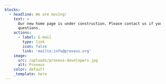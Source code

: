 ```yaml
---
blocks:
  - headline: We are moving!
    text: >
      Our new home page is under construction. Please contact us if you have any
      questions.
    actions:
      - label: E-mail
        type: link
        icon: false
        link: 'mailto:info@proxeus.org'
    image:
      src: /uploads/proxeus-developers.jpg
      alt: Proxeus
    color: default
    _template: hero
---
```


